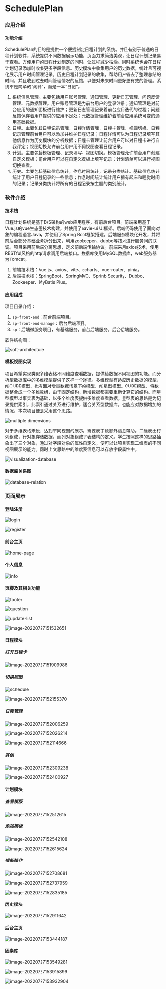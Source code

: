 # SchedulePlan

### 应用介绍

#### 功能介绍

SchedulePlan的目的是提供一个便捷制定日程计划的系统。并且有别于普通的日程计划软件，系统提供不同数据展示功能，页面力求简洁美观，让日程计划记录易于查看。方便用户的日程计划制定的同时，让过程减少枯燥。同时系统也会在日程计划记录添加时收集更多字段信息。历史模块中收集用户的历史数据，统计且可视化展示用户时间管理记录。历史日程计划记录的收集，帮助用户省去了整理总结的时间，并且收到过去时间管理情况的反馈，以便对未来时间更好更有效的管理。系统不是简单的“闹钟”，而是一本“日记”。

1. 系统信息管理。主要包括用户账号管理、通知管理、更新日志管理、问题反馈管理、元数据管理。用户账号管理是为前台用户的登录注册；通知管理是对前台应用的通知面板进行维护；更新日志管理记录着前台应用迭代的过程；问题反馈保存着用户提供的应用不足处；元数据管理维护着前台应用系统可变的通用基础数据。
2. 日程。主要包括日程记录管理、日程详情管理、日程卡管理、视图切换。日程记录管理前台用户可以添加并维护日程记录；日程详情可以为日程记录填写其他信息作为历史模块的分析数据；日程卡管理让前台用户可以对日程卡进行自我评定；视图切换允许前台用户用不同视图查看日程记录。
3. 计划。主要包括模板管理、记录填写、视图切换。模板管理允许前台用户创建自定义模板；前台用户可以在自定义模板上填写记录；计划清单可以进行视图切换查看。
4. 历史。主要包括基础信息统计，作息时间统计，记录分类统计。基础信息统计统计了用户日程记录的一些信息；作息时间统计统计用户拥有起床和睡觉时间的记录；记录分类统计将所有的日程记录按主题的类别统计。

### 软件介绍

#### 技术栈

日程计划系统是基于B/S架构的web应用程序，有前后台项目。前端采用基于Vue.js的vue生态圈技术构建，并使用了navie-ui UI框架。后端代码使用了面向对象的编程语言Java，并使用了Spring Boot框架搭建。后端服务模块化开发，并将前后台部分基础业务拆分出来，利用zookeeper、dubbo等技术进行服务间的联调。项目采用前后端分离思想，定义前后端传输协议。前端采用axios技术，使用RESTful风格的http请求调用后端接口。数据库使用MySQL数据库，web服务器为Tomcat。

1. 前端技术栈：Vue.js、axios、vite、echarts、vue-router、pinia。
2. 后端技术栈：SpringBoot、SpringMVC、Sprinb Security、Dubbo、Zookeeper、MyBatis Plus。

#### 应用组成

项目目录介绍：

1. `sp-front-end`：前台前端项目。
2. `sp-front-end-manage`：后台后端项目。
3. `sp`：后端微服务项目，有基础服务，前台后端服务，后台后端服务。

软件结构图：

![soft-architecture](./picture/soft-architecture.png)

#### 模板视图实现

项目希望实现类似多维表格不同维度查看数据，提供给数据不同视图的功能。而分析型数据库中的多维模型提供了这样一个途径。多维模型有适应历史数据的模型，如CUBE模型，也有面对增量数据场景下的模型，如星型模型。CUBE模型，将数据整合成一个多维数组，由于固定结构，新增数据都需要重新计算它的结构。而星型模型以事实表为基础，以多个维度表提供多维度查看数据。星型表的思路是为记录提供索引，此索引通过关系进行维护，适合关系型数据库，也能应对数据增加的情况，本次项目便是采用这个思路。

![multiple dimensions](./picture/multiple-dimensions.png)

对于多维表格来说，达到不同视图的展示，需要表字段额外信息帮助。二维表由行列组成，行对象存储数据，而列对象组成了表结构的定义。学生按照这样的思路抽象出了三个对象，通过对字段对象的属性自定义，便可以让项目实现二维表的不同视图展示的能力。同时上文思路中的维度表信息可以存放字段属性中。

![visualization-database](./picture/visualization-database.png)

#### 数据库关系图

![database-relation](./picture/database-relation.png)

### 页面展示

#### 登陆注册

![login](./picture/login.png)

![register](./picture/register.png)

#### 前台主页

![home-page](./picture/home-page.png)

#### 个人信息

![info](./picture/info.png)

#### 页脚及其相关功能

![footer](./picture/footer.png)

![question](./picture/question.png)

![update-list](./picture/update.png)

![image-20220727151532651](./picture/question-list.png)

#### 日程模块

##### 打开日程卡

![image-20220727151909986](./picture/open-card.png)

##### 切换视图

![schedule](./picture/Schedule.png)

![image-20220727152155370](./picture/group.png)

##### 日程管理

![image-20220727152006259](./picture/add-row.png)

![image-20220727152026214](./picture/update-row.png)

![image-20220727152114666](./picture/add-more-info.png)

##### 其他

![image-20220727152309238](./picture/mood.png)

![image-20220727152400927](./picture/rate.png)

#### 计划模块

##### 查看模版

![image-20220727152512615](./picture/list.png)

##### 添加模板

![image-20220727152542108](./picture/add-template.png)

![image-20220727152615624](./picture/field-add.png)

##### 模板操作

![image-20220727152708681](./picture/query-template.png)

![image-20220727152737959](./picture/switch-view.png)

![image-20220727152835185](./picture/template-add-row.png)

#### 历史模块

![image-20220727152911642](./picture/history.png)

#### 后台主页

![image-20220727153444187](./picture/admin-home.png)

#### 因素库

![image-20220727153549281](./picture/factor.png)

![image-20220727153915899](./picture/add-factor.png)

![image-20220727153932904](./picture/updata-factor.png)
